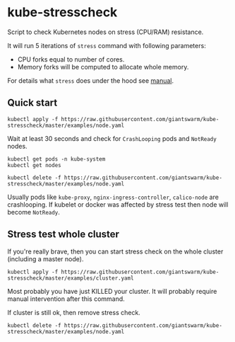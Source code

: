 # kube-stresscheck

Script to check Kubernetes nodes on stress (CPU/RAM) resistance.

It will run 5 iterations of `stress` command with following parameters:
- CPU forks equal to number of cores.
- Memory forks will be computed to allocate whole memory.

For details what `stress` does under the hood see [manual](https://linux.die.net/man/1/stress).

## Quick start

```
kubectl apply -f https://raw.githubusercontent.com/giantswarm/kube-stresscheck/master/examples/node.yaml
```

Wait at least 30 seconds and check for `CrashLooping` pods and `NotReady` nodes.

```
kubectl get pods -n kube-system
kubectl get nodes
```

```
kubectl delete -f https://raw.githubusercontent.com/giantswarm/kube-stresscheck/master/examples/node.yaml
```

Usually pods like `kube-proxy`, `nginx-ingress-controller`, `calico-node` are crashlooping. If kubelet or docker was affected by stress test then node will become `NotReady`.

## Stress test whole cluster

If you're really brave, then you can start stress check on the whole cluster (including a master node).

```
kubectl apply -f https://raw.githubusercontent.com/giantswarm/kube-stresscheck/master/examples/cluster.yaml
```

Most probably you have just KILLED your cluster. It will probably require manual intervention after this command.

If cluster is still ok, then remove stress check.
```
kubectl delete -f https://raw.githubusercontent.com/giantswarm/kube-stresscheck/master/examples/node.yaml
```

